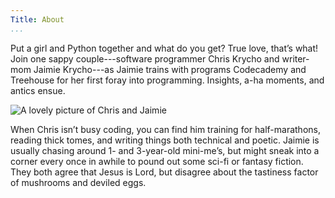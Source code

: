 ```yaml
---
Title: About
...
```


Put a girl and Python together and what do you get? True love, that’s what! Join
one sappy couple---software programmer Chris Krycho and writer-mom Jaimie
Krycho---as Jaimie trains with programs Codecademy and Treehouse for her first
foray into programming. Insights, a-ha moments, and antics ensue.

![A lovely picture of Chris and Jaimie](/images/hosts.png "The sappy hosts of sap.py")

When Chris isn’t busy coding, you can find him training for half-marathons,
reading thick tomes, and writing things both technical and poetic. Jaimie is
usually chasing around 1- and 3-year-old mini-me’s, but might sneak into a
corner every once in awhile to pound out some sci-fi or fantasy fiction. They
both agree that Jesus is Lord, but disagree about the tastiness factor of
mushrooms and deviled eggs.
